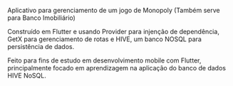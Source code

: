 Aplicativo para gerenciamento de um jogo de Monopoly (Também serve para Banco Imobiliário)

Construído em Flutter e usando Provider para injenção de dependência, GetX para gerenciamento de rotas e HIVE, um banco NOSQL para persistência de dados.

Feito para fins de estudo em desenvolvimento mobile com Flutter, principalmente focado em aprendizagem na aplicação do banco de dados HIVE NoSQL.
